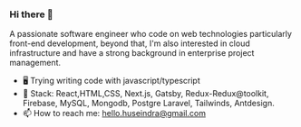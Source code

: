 ### Hi there 👋

A passionate software engineer who code on web technologies particularly front-end development, beyond that, I'm also interested in cloud infrastructure and have a strong background in enterprise project management.
 - 🖥 Trying writing code with javascript/typescript
 - 🔭 Stack: React,HTML,CSS, Next.js, Gatsby, Redux-Redux@toolkit, Firebase, MySQL, Mongodb, Postgre Laravel, Tailwinds, Antdesign.
 - 📫 How to reach me: hello.huseindra@gmail.com

<!-- On the other hand, I was former Community Lead at <a href="https://developers.google.com/community/gdsc" target="_blank"> Google DSC </a> -->


<!--
**huseindra/huseindra** is a ✨ _special_ ✨ repository because its `README.md` (this file) appears on your GitHub profile.

Here are some ideas to get you started:

- 🔭 I’m currently working on ...
- 🌱 I’m currently learning ...
- 👯 I’m looking to collaborate on ...
- 🤔 I’m looking for help with ...
- 💬 Ask me about ...
- 📫 How to reach me: ...
- 😄 Pronouns: ...
- ⚡ Fun fact: ...
-->
